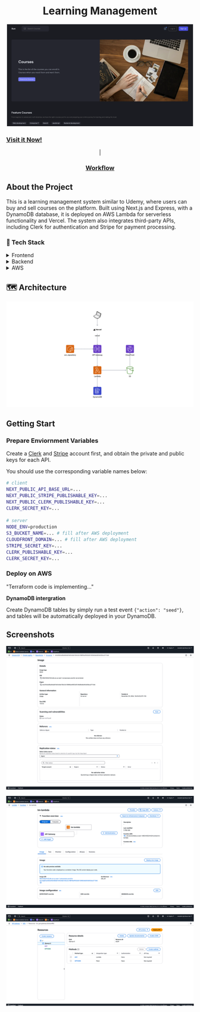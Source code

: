 <div align="center">
  <h1>
    Learning Management
  </h1>
  <img src="./docs/home.png" alt="Homepage" width="500" />
  <div>
  <h3 style="display: flex;">
    <a href="https://lm-prod.top">Visit it Now!</a>
  </h3>
	|
  <h3>
    <a href="https://miro.com/app/board/uXjVLPcg1bs=/?share_link_id=386476840608">Workflow</a>
  </h3>
  </div>
</div>



## About the Project

This is a learning management system similar to Udemy, where users can buy and sell courses on the platform. Built using Next.js and Express, with a DynamoDB database, it is deployed on AWS Lambda for serverless functionality and Vercel. The system also integrates third-party APIs, including Clerk for authentication and Stripe for payment processing.



### 👾 Tech Stack

<details>
  <summary>Frontend</summary>
  <ul style="font-size:14px">
    <li>Next.js</li>
    <li>Tailwind css</li>
    <li>Shadcn</li>
    <li>Clerk</li>
    <li>Stripe</li>
    <li>Redux</li>
  </ul>
</details>

<details>
  <summary>Backend</summary>
  <ul style="font-size:14px">
    <li>Express</li>
    <li>Dynamoose</li>
  </ul>
</details>

<details>
  <summary>AWS</summary>
  <ul style="font-size:14px">
    <li>ECR</li>
    <li>Lambda</li>
    <li>DynamoDB</li>
    <li>S3</li>
    <li>CloudFront</li>
  </ul>
</details>



## 🗺️ Architecture

![Architecture](./docs/arc.png)



## Getting Start

### Prepare Enviornment Variables

Create a [Clerk](https://clerk.com/) and [Stripe](https://stripe.com/au?utm_campaign=APAC_AU_EN_Search_Brand_Core_EXA-PHR-21949502811&utm_medium=cpc&utm_source=google&ad_content=699300880290&utm_term=stripe&utm_matchtype=e&utm_adposition=&utm_device=c&gad_source=1&gclid=Cj0KCQiAr7C6BhDRARIsAOUKifgEmdGeDIgNZ8D-TKA8SCHHGuyU91UQt-Ioj1bYshhjMO3jTvZz1ekaApR4EALw_wcB) account first, and obtain the private and public keys for each API.

You should use the corresponding variable names below:

```bash
# client
NEXT_PUBLIC_API_BASE_URL=...
NEXT_PUBLIC_STRIPE_PUBLISHABLE_KEY=...
NEXT_PUBLIC_CLERK_PUBLISHABLE_KEY=...
CLERK_SECRET_KEY=...

# server
NODE_ENV=production
S3_BUCKET_NAME=... # fill after AWS deployment
CLOUDFRONT_DOMAIN=... # fill after AWS deployment
STRIPE_SECRET_KEY=...
CLERK_PUBLISHABLE_KEY=...
CLERK_SECRET_KEY=...
```



### Deploy on AWS

"Terraform code is implementing..."



**DynamoDB intergration**

Create DynamoDB tables by simply run a test event `{"action": "seed"}`, and tables will be automatically deployed in your DynamoDB.



## Screenshots

![ecr](./docs/ecr.png)



![lambda](./docs/lambda.png)



![gateway](./docs/api-gateway.png)


